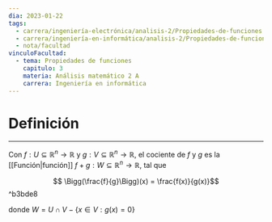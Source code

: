 ```yaml
---
dia: 2023-01-22
tags:
  - carrera/ingeniería-electrónica/analisis-2/Propiedades-de-funciones
  - carrera/ingeniería-en-informática/analisis-2/Propiedades-de-funciones
  - nota/facultad
vinculoFacultad:
  - tema: Propiedades de funciones
    capitulo: 3
    materia: Análisis matemático 2 A
    carrera: Ingeniería en informática
---
```

# Definición
---
Con $f: U \subseteq \mathbb{R}^n \to \mathbb{R}$ y $g: V \subseteq \mathbb{R}^n \to \mathbb{R}$, el cociente de $f$ y $g$ es la [[Función|función]] $f + g: W \subseteq \mathbb{R}^n \to \mathbb{R}$, tal que

$$ \Bigg(\frac{f}{g}\Bigg)(x) = \frac{f(x)}{g(x)}$$ ^b3bde8

donde $W = U \cap V - \{x \in V : g(x) = 0\}$